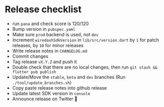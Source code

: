 # Release checklist

- run `pana` and check score is 120/120
- Bump version in `pubspec.yaml`
- Make sure `prod` backend is used, not `dev`
- Increment `wiredashSdkVersion` in `lib/src/version.dart` by `1` for patch releases, by `10` for minor releases
- Write release notes in `CHANGELOG.md`
- Commit changes
- Tag release `vX.Y.Z` and push it
- Double check that there are no local changes, then run `git stash && flutter pub publish`
- Update/Move the `stable`, `beta` and `dev` branches (Run `./tool/update_branches.sh`)
- Copy paste release notes into github release
- Update latest SDK version in `console`
- Announce release on Twitter 🎉
